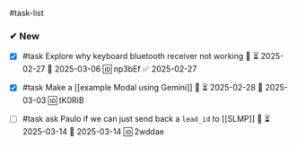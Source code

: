 #task-list

### ✔ New 
- [x] #task Explore why keyboard bluetooth receiver not working 🔼 ⏳ 2025-02-27 📅 2025-03-06 🆔 np3bEf ✅ 2025-02-27
- [x] #task Make a [[example Modal using Gemini]] 🔼 ⏳ 2025-02-28 📅 2025-03-03 🆔 tK0RiB


- [ ] #task ask Paulo if we can just send back a `lead_id` to [[SLMP]] 🔼 ⏳ 2025-03-14 📅 2025-03-14 🆔 2wddae
